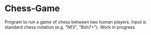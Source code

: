# Chess-Game
Program to run a game of chess between two human players. Input is standard chess notation (e.g. "Nf3", "Bxh7+"). Work in progress
